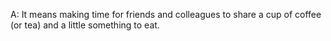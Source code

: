 A: It means making time for friends and colleagues to share a cup of coffee (or tea) and a little something to eat.


